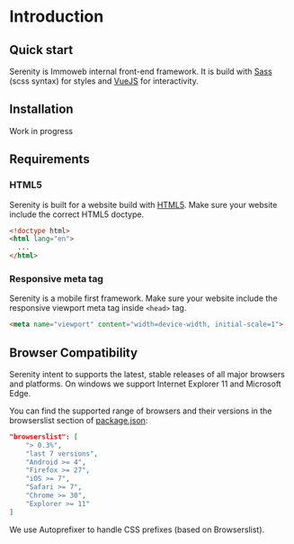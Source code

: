 # Introduction

## Quick start

Serenity is Immoweb internal front-end framework. It is build with [Sass](https://sass-lang.com/) (scss syntax) for styles and [VueJS](https://vuejs.org/) for interactivity.

## Installation

Work in progress

## Requirements

### HTML5
Serenity is built for a website build with [HTML5](https://developer.mozilla.org/en-US/docs/Web/Guide/HTML/HTML5). Make sure your website include the correct HTML5 doctype.

```html
<!doctype html>
<html lang="en">
  ...
</html>
```

### Responsive meta tag
Serenity is a mobile first framework. Make sure your website include the responsive viewport meta tag inside `<head>` tag.

```html
<meta name="viewport" content="width=device-width, initial-scale=1">
```

## Browser Compatibility

Serenity intent to supports the latest, stable releases of all major browsers and platforms. On windows we support Internet Explorer 11 and Microsoft Edge.

You can find the supported range of browsers and their versions in the browserslist section of [package.json](https://github.com/axel-springer-kugawana/iwb_serenity/blob/master/package.json):

```json
"browserslist": [
    "> 0.3%",
    "last 7 versions",
    "Android >= 4",
    "Firefox >= 27",
    "iOS >= 7",
    "Safari >= 7",
    "Chrome >= 30",
    "Explorer >= 11"
]
```

We use Autoprefixer to handle CSS prefixes (based on Browserslist).

